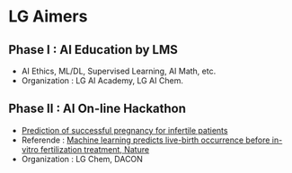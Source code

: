 # LG Aimers
## Phase I : AI Education by LMS
- AI Ethics, ML/DL, Supervised Learning, AI Math, etc.
- Organization : LG AI Academy, LG AI Chem.
  
## Phase II : AI On-line Hackathon
- [Prediction of successful pregnancy for infertile patients](https://dacon.io/competitions/official/236452/overview/description)
- Referende : [Machine learning predicts live-birth occurrence before in-vitro fertilization treatment, Nature](https://www.nature.com/articles/s41598-020-76928-z)
- Organization : LG Chem, DACON
